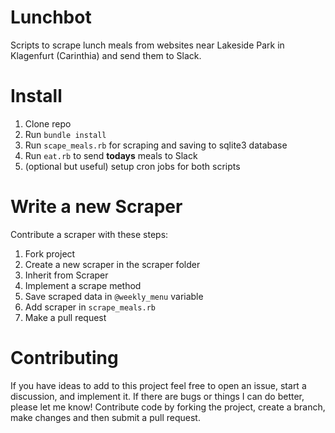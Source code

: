 # Lunchbot

Scripts to scrape lunch meals from websites near Lakeside Park in Klagenfurt (Carinthia) and send them to Slack.

# Install

1. Clone repo
2. Run `bundle install`
3. Run `scape_meals.rb` for scraping and saving to sqlite3 database
4. Run `eat.rb` to send __todays__ meals to Slack
5. (optional but useful) setup cron jobs for both scripts

# Write a new Scraper

Contribute a scraper with these steps:

1. Fork project
2. Create a new scraper in the scraper folder
3. Inherit from Scraper
4. Implement a scrape method
5. Save scraped data in `@weekly_menu` variable
6. Add scraper in `scrape_meals.rb`
7. Make a pull request

# Contributing

If you have ideas to add to this project feel free to open an issue, start a discussion, and implement it. If there are bugs or things I can do better, please let me know! Contribute code by forking the project, create a branch, make changes and then submit a pull request.